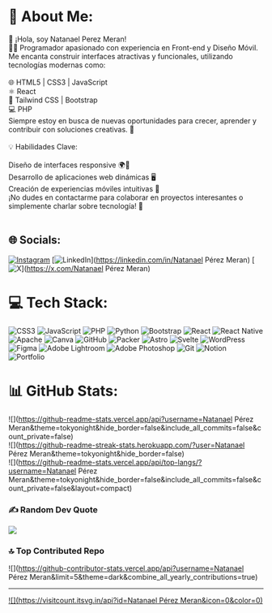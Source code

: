 # 💫 About Me:
👋 ¡Hola, soy Natanael Perez Meran!<br>👨‍💻 Programador apasionado con experiencia en Front-end y Diseño Móvil. Me encanta construir interfaces atractivas y funcionales, utilizando tecnologías modernas como:<br><br>🌐 HTML5 | CSS3 | JavaScript<br>⚛️ React<br>🎨 Tailwind CSS | Bootstrap<br>💻 PHP<br>Siempre estoy en busca de nuevas oportunidades para crecer, aprender y contribuir con soluciones creativas. 🚀<br><br>💡 Habilidades Clave:<br><br>Diseño de interfaces responsive 🌍📱<br>Desarrollo de aplicaciones web dinámicas 🖥️<br>Creación de experiencias móviles intuitivas 📱<br>¡No dudes en contactarme para colaborar en proyectos interesantes o simplemente charlar sobre tecnología! 🚀<br><br>


## 🌐 Socials:
[![Instagram](https://img.shields.io/badge/Instagram-%23E4405F.svg?logo=Instagram&logoColor=white)](https://instagram.com/naten365) [![LinkedIn](https://img.shields.io/badge/LinkedIn-%230077B5.svg?logo=linkedin&logoColor=white)](https://linkedin.com/in/Natanael Pérez Meran) [![X](https://img.shields.io/badge/X-black.svg?logo=X&logoColor=white)](https://x.com/Natanael Pérez Meran) 

# 💻 Tech Stack:
![CSS3](https://img.shields.io/badge/css3-%231572B6.svg?style=for-the-badge&logo=css3&logoColor=white) ![JavaScript](https://img.shields.io/badge/javascript-%23323330.svg?style=for-the-badge&logo=javascript&logoColor=%23F7DF1E) ![PHP](https://img.shields.io/badge/php-%23777BB4.svg?style=for-the-badge&logo=php&logoColor=white) ![Python](https://img.shields.io/badge/python-3670A0?style=for-the-badge&logo=python&logoColor=ffdd54) ![Bootstrap](https://img.shields.io/badge/bootstrap-%238511FA.svg?style=for-the-badge&logo=bootstrap&logoColor=white) ![React](https://img.shields.io/badge/react-%2320232a.svg?style=for-the-badge&logo=react&logoColor=%2361DAFB) ![React Native](https://img.shields.io/badge/react_native-%2320232a.svg?style=for-the-badge&logo=react&logoColor=%2361DAFB) ![Apache](https://img.shields.io/badge/apache-%23D42029.svg?style=for-the-badge&logo=apache&logoColor=white) ![Canva](https://img.shields.io/badge/Canva-%2300C4CC.svg?style=for-the-badge&logo=Canva&logoColor=white) ![GitHub](https://img.shields.io/badge/github-%23121011.svg?style=for-the-badge&logo=github&logoColor=white) ![Packer](https://img.shields.io/badge/packer-%23E7EEF0.svg?style=for-the-badge&logo=packer&logoColor=%2302A8EF) ![Astro](https://img.shields.io/badge/astro-%232C2052.svg?style=for-the-badge&logo=astro&logoColor=white) ![Svelte](https://img.shields.io/badge/svelte-%23f1413d.svg?style=for-the-badge&logo=svelte&logoColor=white) ![WordPress](https://img.shields.io/badge/WordPress-%23117AC9.svg?style=for-the-badge&logo=WordPress&logoColor=white) ![Figma](https://img.shields.io/badge/figma-%23F24E1E.svg?style=for-the-badge&logo=figma&logoColor=white) ![Adobe Lightroom](https://img.shields.io/badge/Adobe%20Lightroom-31A8FF.svg?style=for-the-badge&logo=Adobe%20Lightroom&logoColor=white) ![Adobe Photoshop](https://img.shields.io/badge/adobe%20photoshop-%2331A8FF.svg?style=for-the-badge&logo=adobe%20photoshop&logoColor=white) ![Git](https://img.shields.io/badge/git-%23F05033.svg?style=for-the-badge&logo=git&logoColor=white) ![Notion](https://img.shields.io/badge/Notion-%23000000.svg?style=for-the-badge&logo=notion&logoColor=white) ![Portfolio](https://img.shields.io/badge/Portfolio-%23000000.svg?style=for-the-badge&logo=firefox&logoColor=#FF7139)
# 📊 GitHub Stats:
![](https://github-readme-stats.vercel.app/api?username=Natanael Pérez Meran&theme=tokyonight&hide_border=false&include_all_commits=false&count_private=false)<br/>
![](https://github-readme-streak-stats.herokuapp.com/?user=Natanael Pérez Meran&theme=tokyonight&hide_border=false)<br/>
![](https://github-readme-stats.vercel.app/api/top-langs/?username=Natanael Pérez Meran&theme=tokyonight&hide_border=false&include_all_commits=false&count_private=false&layout=compact)

### ✍️ Random Dev Quote
![](https://quotes-github-readme.vercel.app/api?type=horizontal&theme=radical)

### 🔝 Top Contributed Repo
![](https://github-contributor-stats.vercel.app/api?username=Natanael Pérez Meran&limit=5&theme=dark&combine_all_yearly_contributions=true)

---
[![](https://visitcount.itsvg.in/api?id=Natanael Pérez Meran&icon=0&color=0)](https://visitcount.itsvg.in)

<!-- Proudly created with GPRM ( https://gprm.itsvg.in ) -->


